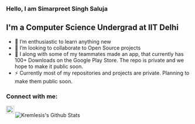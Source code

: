 ### Hello, I am Simarpreet Singh Saluja

## I'm a Computer Science Undergrad at IIT Delhi 
- 🌱 I’m enthusiastic to learn anything new 
- 👯 I’m looking to collaborate to Open Source projects
- 🥅 I along with some of my teammates made an app, that currently has 100+ Downloads on the Google Play Store. The repo is private and we hope to make it public soon.
- ⚡ Currently most of my repositories and projects are private. Planning to make them public soon.

### Connect with me:

[<img align="left" alt="Kremlesis | LinkedIn" width="22px" src="https://cdn.jsdelivr.net/npm/simple-icons@v3/icons/linkedin.svg" />][linkedin]

<br />

<img align="left" alt="Kremlesis's Github Stats" src="https://github-readme-stats.vercel.app/api?username=Kremlesis&show_icons=true&hide_border=true" />

[linkedin]: https://www.linkedin.com/in/saluja-simarpreet
